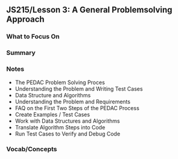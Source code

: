 ## JS215/Lesson 3: A General Problemsolving Approach



### What to Focus On

### Summary

### Notes

* The PEDAC Problem Solving Proces
* Understanding the Problem and Writing Test Cases
* Data Structure and Algorithms
* Understanding the Problem and Requirements
* FAQ on the First Two Steps of the PEDAC Process
* Create Examples / Test Cases
* Work with Data Structures and Algorithms
* Translate Algorithm Steps into Code
* Run Test Cases to Verify and Debug Code

### Vocab/Concepts

